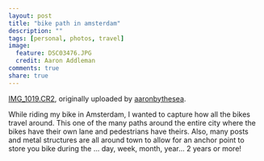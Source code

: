 ```yaml
---
layout: post
title: "bike path in amsterdam"
description: ""
tags: [personal, photos, travel]
image:
  feature: DSC03476.JPG
  credit: Aaron Addleman
comments: true
share: true
---
```



<div class="flickr-frame">
<a href="http://www.flickr.com/photos/ocyrus/2475696466/" title="photo sharing"><img src="http://farm3.static.flickr.com/2248/2475696466_08da1aa4a5.jpg" class="flickr-photo" alt=""></a>
<br><span class="flickr-caption"><a href="http://www.flickr.com/photos/ocyrus/2475696466/">IMG_1019.CR2</a>, originally uploaded by <a href="http://www.flickr.com/people/ocyrus/">aaronbythesea</a>.</span>
</div>
<p class="flickr-yourcomment">
While riding my bike in Amsterdam, I wanted to capture how all the bikes travel around. This one of the many paths around the entire city where the bikes have their own lane and pedestrians have theirs. Also, many posts and metal structures are all around town to allow for an anchor point to store you bike during the ... day, week, month, year... 2 years or more!
</p>
